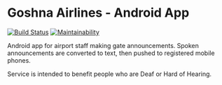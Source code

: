 # Goshna Airlines - Android App

[![Build Status](https://travis-ci.com/GoshnaAccessibility/GoshnaAirlines.svg?branch=master)](https://travis-ci.com/GoshnaAccessibility/GoshnaAirlines)
[![Maintainability](https://api.codeclimate.com/v1/badges/683283212c07868bdce5/maintainability)](https://codeclimate.com/github/GoshnaAccessibility/GoshnaAirlines/maintainability)

Android app for airport staff making gate announcements. Spoken announcements are converted to text, then pushed to registered mobile phones.

Service is intended to benefit people who are Deaf or Hard of Hearing.
